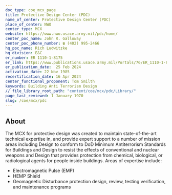 ```yaml
---
doc_type: coe_mcx_page 
title: Protective Design Center (PDC)
name_of_center: Protective Design Center (PDC)
place_of_center: NWO
center_type: MCX
website: https://www.nwo.usace.army.mil/pdc/home/
center_poc_name: John R. Galloway
center_poc_phone_number: ☎ (402) 995-2466
hq_poc_name: Rich Ludwitzke
hq_division: E&C
er_number: ER 1110-1-8175
er_link: https://www.publications.usace.army.mil/Portals/76/ER_1110-1-8175.pdf
er_publication_date:  25 Feb 2024
activation_date: 22 Nov 1985
recertification_date: 16 Apr 2024
center_functional_proponent: Tom Smilth
keywords: Building Anti Terrorism Design
// file_library_root_path: "content/coe/mcx/pdc/Library/" 
page_last_reviewed: 1 January 1970 
slug: /coe/mcx/pdc
---
```


## About 

The MCX for protective design was created to maintain state-of-the-art technical expertise in, and provide expert support to a number of mission areas including Design to conform to DoD Minimum Antiterrorism Standards for Buildings and Design to resist the effects of conventional and nuclear weapons and Design that provides protection from chemical, biological, or radiological agents for people inside buildings. Areas of expertise include:
<ul>
    <li>Electromagnetic Pulse (EMP)</li>
    <li>HEMP Shield</li>
    <li>Geomagnetic Disturbance protection design, review, testing verification, and maintenance programs</li>
</ul>

 
